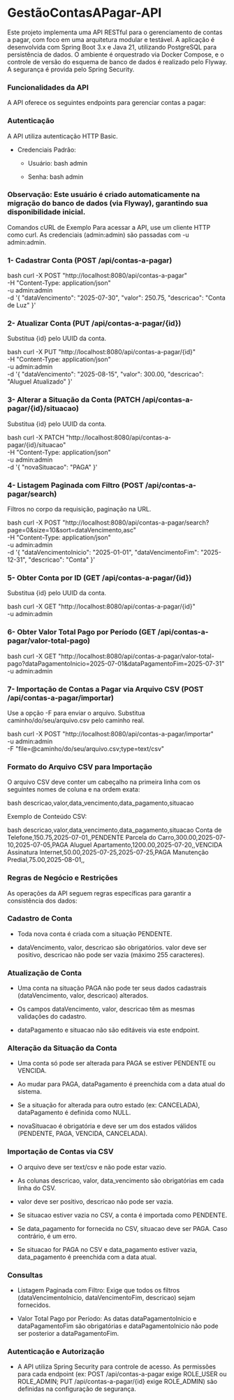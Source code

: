 # GestãoContasAPagar-API
Este projeto implementa uma API RESTful para o gerenciamento de contas a pagar, com foco em uma arquitetura modular e testável. A aplicação é desenvolvida com Spring Boot 3.x e Java 21, utilizando PostgreSQL para persistência de dados. O ambiente é orquestrado via Docker Compose, e o controle de versão do esquema de banco de dados é realizado pelo Flyway. A segurança é provida pelo Spring Security.

### Funcionalidades da API
A API oferece os seguintes endpoints para gerenciar contas a pagar:

### Autenticação
A API utiliza autenticação HTTP Basic.

- Credenciais Padrão:

  - Usuário:
  bash
  admin

  - Senha:
  bash
  admin

### Observação: Este usuário é criado automaticamente na migração do banco de dados (via Flyway), garantindo sua disponibilidade inicial.

Comandos cURL de Exemplo
Para acessar a API, use um cliente HTTP como curl. As credenciais (admin:admin) são passadas com -u admin:admin.

### 1- Cadastrar Conta (POST /api/contas-a-pagar)

bash
curl -X POST "http://localhost:8080/api/contas-a-pagar" \
-H "Content-Type: application/json" \
-u admin:admin \
-d '{
  "dataVencimento": "2025-07-30",
  "valor": 250.75,
  "descricao": "Conta de Luz"
}'

### 2- Atualizar Conta (PUT /api/contas-a-pagar/{id})
Substitua {id} pelo UUID da conta.

bash
curl -X PUT "http://localhost:8080/api/contas-a-pagar/{id}" \
-H "Content-Type: application/json" \
-u admin:admin \
-d '{
  "dataVencimento": "2025-08-15",
  "valor": 300.00,
  "descricao": "Aluguel Atualizado"
}'

### 3- Alterar a Situação da Conta (PATCH /api/contas-a-pagar/{id}/situacao)
Substitua {id} pelo UUID da conta.

bash
curl -X PATCH "http://localhost:8080/api/contas-a-pagar/{id}/situacao" \
-H "Content-Type: application/json" \
-u admin:admin \
-d '{
  "novaSituacao": "PAGA"
}'

### 4- Listagem Paginada com Filtro (POST /api/contas-a-pagar/search)
Filtros no corpo da requisição, paginação na URL.

bash
curl -X POST "http://localhost:8080/api/contas-a-pagar/search?page=0&size=10&sort=dataVencimento,asc" \
-H "Content-Type: application/json" \
-u admin:admin \
-d '{
  "dataVencimentoInicio": "2025-01-01",
  "dataVencimentoFim": "2025-12-31",
  "descricao": "Conta"
}'

### 5- Obter Conta por ID (GET /api/contas-a-pagar/{id})
Substitua {id} pelo UUID da conta.

bash
curl -X GET "http://localhost:8080/api/contas-a-pagar/{id}" \
-u admin:admin

### 6- Obter Valor Total Pago por Período (GET /api/contas-a-pagar/valor-total-pago)

bash
curl -X GET "http://localhost:8080/api/contas-a-pagar/valor-total-pago?dataPagamentoInicio=2025-07-01&dataPagamentoFim=2025-07-31" \
-u admin:admin

### 7- Importação de Contas a Pagar via Arquivo CSV (POST /api/contas-a-pagar/importar)
Use a opção -F para enviar o arquivo. Substitua caminho/do/seu/arquivo.csv pelo caminho real.

bash
curl -X POST "http://localhost:8080/api/contas-a-pagar/importar" \
-u admin:admin \
-F "file=@caminho/do/seu/arquivo.csv;type=text/csv"

### Formato do Arquivo CSV para Importação
O arquivo CSV deve conter um cabeçalho na primeira linha com os seguintes nomes de coluna e na ordem exata:

bash
descricao,valor,data_vencimento,data_pagamento,situacao

Exemplo de Conteúdo CSV:

bash
descricao,valor,data_vencimento,data_pagamento,situacao
Conta de Telefone,150.75,2025-07-01,,PENDENTE
Parcela do Carro,300.00,2025-07-10,2025-07-05,PAGA
Aluguel Apartamento,1200.00,2025-07-20,,VENCIDA
Assinatura Internet,50.00,2025-07-25,2025-07-25,PAGA
Manutenção Predial,75.00,2025-08-01,,

### Regras de Negócio e Restrições
As operações da API seguem regras específicas para garantir a consistência dos dados:

### Cadastro de Conta
- Toda nova conta é criada com a situação PENDENTE.

- dataVencimento, valor, descricao são obrigatórios. valor deve ser positivo, descricao não pode ser vazia (máximo 255 caracteres).

### Atualização de Conta
- Uma conta na situação PAGA não pode ter seus dados cadastrais (dataVencimento, valor, descricao) alterados.

- Os campos dataVencimento, valor, descricao têm as mesmas validações do cadastro.

- dataPagamento e situacao não são editáveis via este endpoint.

### Alteração da Situação da Conta
- Uma conta só pode ser alterada para PAGA se estiver PENDENTE ou VENCIDA.

- Ao mudar para PAGA, dataPagamento é preenchida com a data atual do sistema.

- Se a situação for alterada para outro estado (ex: CANCELADA), dataPagamento é definida como NULL.

- novaSituacao é obrigatória e deve ser um dos estados válidos (PENDENTE, PAGA, VENCIDA, CANCELADA).

### Importação de Contas via CSV
- O arquivo deve ser text/csv e não pode estar vazio.

- As colunas descricao, valor, data_vencimento são obrigatórias em cada linha do CSV.

- valor deve ser positivo, descricao não pode ser vazia.

- Se situacao estiver vazia no CSV, a conta é importada como PENDENTE.

- Se data_pagamento for fornecida no CSV, situacao deve ser PAGA. Caso contrário, é um erro.

- Se situacao for PAGA no CSV e data_pagamento estiver vazia, data_pagamento é preenchida com a data atual.

### Consultas
- Listagem Paginada com Filtro: Exige que todos os filtros (dataVencimentoInicio, dataVencimentoFim, descricao) sejam fornecidos.

- Valor Total Pago por Período: As datas dataPagamentoInicio e dataPagamentoFim são obrigatórias e dataPagamentoInicio não pode ser posterior a dataPagamentoFim.

### Autenticação e Autorização
- A API utiliza Spring Security para controle de acesso. As permissões para cada endpoint (ex: POST /api/contas-a-pagar exige ROLE_USER ou ROLE_ADMIN; PUT /api/contas-a-pagar/{id} exige ROLE_ADMIN) são definidas na configuração de segurança.
